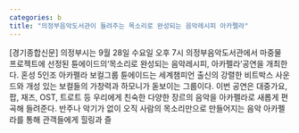```yaml
---
categories: b
title: "의정부음악도서관이 들려주는 목소리로 완성되는 음악레시피 아카펠라"
---
```

[경기종합신문] 의정부시는 9월 28일 수요일 오후 7시 의정부음악도서관에서 마중물 프로젝트에 선정된 튠에이드의‘목소리로 완성되는 음악레시피, 아카펠라’공연을 개최한다. 혼성 5인조 아카펠라 보컬그룹 튠에이드는 세계챔피언 출신의 강렬한 비트박스 사운드와 개성 있는 보컬들의 가창력과 하모니가 돋보이는 그룹이다. 이번 공연은 대중가요, 팝, 재즈, OST, 트로트 등 우리에게 친숙한 다양한 장르의 음악을 아카펠라로 새롭게 편곡해 들려준다. 반주나 악기가 없이 오직 사람의 목소리만으로 만들어지는 음악 아카펠라를 통해 관객들에게 힐링과 즐